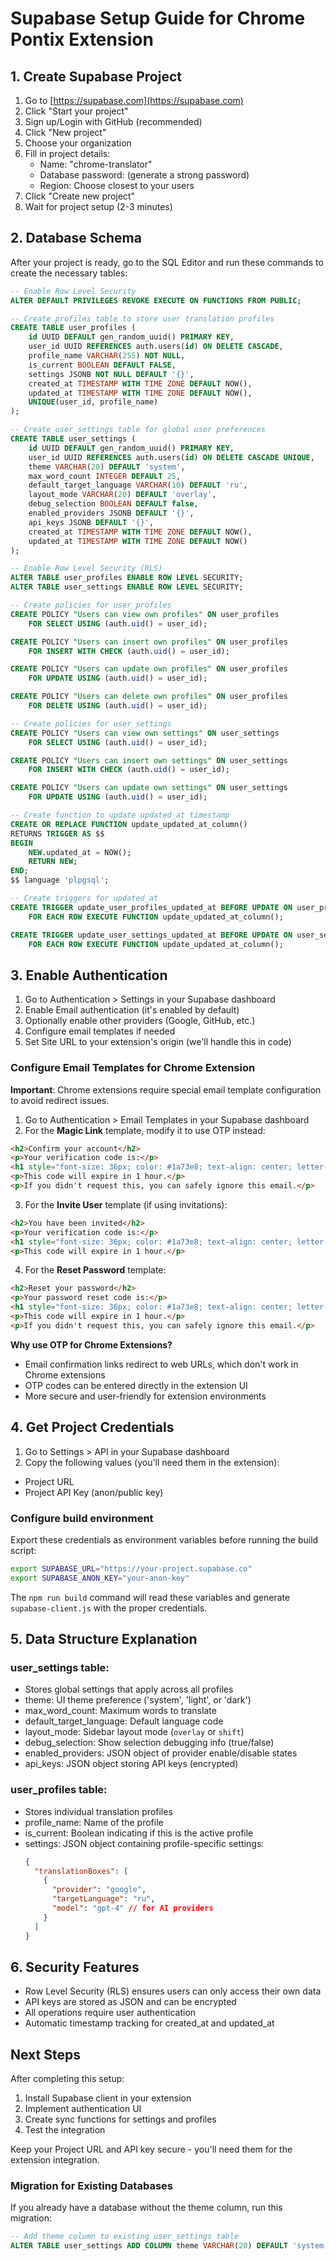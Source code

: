 # Supabase Setup Guide for Chrome Pontix Extension

## 1. Create Supabase Project

1. Go to [https://supabase.com](https://supabase.com)
2. Click "Start your project" 
3. Sign up/Login with GitHub (recommended)
4. Click "New project"
5. Choose your organization
6. Fill in project details:
   - Name: "chrome-translator"
   - Database password: (generate a strong password)
   - Region: Choose closest to your users
7. Click "Create new project"
8. Wait for project setup (2-3 minutes)

## 2. Database Schema

After your project is ready, go to the SQL Editor and run these commands to create the necessary tables:

```sql
-- Enable Row Level Security
ALTER DEFAULT PRIVILEGES REVOKE EXECUTE ON FUNCTIONS FROM PUBLIC;

-- Create profiles table to store user translation profiles
CREATE TABLE user_profiles (
    id UUID DEFAULT gen_random_uuid() PRIMARY KEY,
    user_id UUID REFERENCES auth.users(id) ON DELETE CASCADE,
    profile_name VARCHAR(255) NOT NULL,
    is_current BOOLEAN DEFAULT FALSE,
    settings JSONB NOT NULL DEFAULT '{}',
    created_at TIMESTAMP WITH TIME ZONE DEFAULT NOW(),
    updated_at TIMESTAMP WITH TIME ZONE DEFAULT NOW(),
    UNIQUE(user_id, profile_name)
);

-- Create user_settings table for global user preferences
CREATE TABLE user_settings (
    id UUID DEFAULT gen_random_uuid() PRIMARY KEY,
    user_id UUID REFERENCES auth.users(id) ON DELETE CASCADE UNIQUE,
    theme VARCHAR(20) DEFAULT 'system',
    max_word_count INTEGER DEFAULT 25,
    default_target_language VARCHAR(10) DEFAULT 'ru',
    layout_mode VARCHAR(20) DEFAULT 'overlay',
    debug_selection BOOLEAN DEFAULT false,
    enabled_providers JSONB DEFAULT '{}',
    api_keys JSONB DEFAULT '{}',
    created_at TIMESTAMP WITH TIME ZONE DEFAULT NOW(),
    updated_at TIMESTAMP WITH TIME ZONE DEFAULT NOW()
);

-- Enable Row Level Security (RLS)
ALTER TABLE user_profiles ENABLE ROW LEVEL SECURITY;
ALTER TABLE user_settings ENABLE ROW LEVEL SECURITY;

-- Create policies for user_profiles
CREATE POLICY "Users can view own profiles" ON user_profiles
    FOR SELECT USING (auth.uid() = user_id);

CREATE POLICY "Users can insert own profiles" ON user_profiles
    FOR INSERT WITH CHECK (auth.uid() = user_id);

CREATE POLICY "Users can update own profiles" ON user_profiles
    FOR UPDATE USING (auth.uid() = user_id);

CREATE POLICY "Users can delete own profiles" ON user_profiles
    FOR DELETE USING (auth.uid() = user_id);

-- Create policies for user_settings
CREATE POLICY "Users can view own settings" ON user_settings
    FOR SELECT USING (auth.uid() = user_id);

CREATE POLICY "Users can insert own settings" ON user_settings
    FOR INSERT WITH CHECK (auth.uid() = user_id);

CREATE POLICY "Users can update own settings" ON user_settings
    FOR UPDATE USING (auth.uid() = user_id);

-- Create function to update updated_at timestamp
CREATE OR REPLACE FUNCTION update_updated_at_column()
RETURNS TRIGGER AS $$
BEGIN
    NEW.updated_at = NOW();
    RETURN NEW;
END;
$$ language 'plpgsql';

-- Create triggers for updated_at
CREATE TRIGGER update_user_profiles_updated_at BEFORE UPDATE ON user_profiles
    FOR EACH ROW EXECUTE FUNCTION update_updated_at_column();

CREATE TRIGGER update_user_settings_updated_at BEFORE UPDATE ON user_settings
    FOR EACH ROW EXECUTE FUNCTION update_updated_at_column();
```

## 3. Enable Authentication

1. Go to Authentication > Settings in your Supabase dashboard
2. Enable Email authentication (it's enabled by default)
3. Optionally enable other providers (Google, GitHub, etc.)
4. Configure email templates if needed
5. Set Site URL to your extension's origin (we'll handle this in code)

### Configure Email Templates for Chrome Extension

**Important**: Chrome extensions require special email template configuration to avoid redirect issues.

1. Go to Authentication > Email Templates in your Supabase dashboard
2. For the **Magic Link** template, modify it to use OTP instead:

```html
<h2>Confirm your account</h2>
<p>Your verification code is:</p>
<h1 style="font-size: 36px; color: #1a73e8; text-align: center; letter-spacing: 4px;">{{ .Token }}</h1>
<p>This code will expire in 1 hour.</p>
<p>If you didn't request this, you can safely ignore this email.</p>
```

3. For the **Invite User** template (if using invitations):

```html
<h2>You have been invited</h2>
<p>Your verification code is:</p>
<h1 style="font-size: 36px; color: #1a73e8; text-align: center; letter-spacing: 4px;">{{ .Token }}</h1>
<p>This code will expire in 1 hour.</p>
```

4. For the **Reset Password** template:

```html
<h2>Reset your password</h2>
<p>Your password reset code is:</p>
<h1 style="font-size: 36px; color: #1a73e8; text-align: center; letter-spacing: 4px;">{{ .Token }}</h1>
<p>This code will expire in 1 hour.</p>
<p>If you didn't request this, you can safely ignore this email.</p>
```

**Why use OTP for Chrome Extensions?**
- Email confirmation links redirect to web URLs, which don't work in Chrome extensions
- OTP codes can be entered directly in the extension UI
- More secure and user-friendly for extension environments

## 4. Get Project Credentials

1. Go to Settings > API in your Supabase dashboard
2. Copy the following values (you'll need them in the extension):
 - Project URL
 - Project API Key (anon/public key)

### Configure build environment

Export these credentials as environment variables before running the build
script:

```bash
export SUPABASE_URL="https://your-project.supabase.co"
export SUPABASE_ANON_KEY="your-anon-key"
```

The `npm run build` command will read these variables and generate
`supabase-client.js` with the proper credentials.

## 5. Data Structure Explanation

### user_settings table:
- Stores global settings that apply across all profiles
- theme: UI theme preference ('system', 'light', or 'dark')
- max_word_count: Maximum words to translate
- default_target_language: Default language code
- layout_mode: Sidebar layout mode (`overlay` or `shift`)
- debug_selection: Show selection debugging info (true/false)
- enabled_providers: JSON object of provider enable/disable states
- api_keys: JSON object storing API keys (encrypted)

### user_profiles table:
- Stores individual translation profiles
- profile_name: Name of the profile
- is_current: Boolean indicating if this is the active profile
- settings: JSON object containing profile-specific settings:
  ```json
  {
    "translationBoxes": [
      {
        "provider": "google",
        "targetLanguage": "ru",
        "model": "gpt-4" // for AI providers
      }
    ]
  }
  ```

## 6. Security Features

- Row Level Security (RLS) ensures users can only access their own data
- API keys are stored as JSON and can be encrypted
- All operations require user authentication
- Automatic timestamp tracking for created_at and updated_at

## Next Steps

After completing this setup:
1. Install Supabase client in your extension
2. Implement authentication UI
3. Create sync functions for settings and profiles
4. Test the integration

Keep your Project URL and API key secure - you'll need them for the extension integration. 

### Migration for Existing Databases

If you already have a database without the theme column, run this migration:

```sql
-- Add theme column to existing user_settings table
ALTER TABLE user_settings ADD COLUMN theme VARCHAR(20) DEFAULT 'system';
``` 